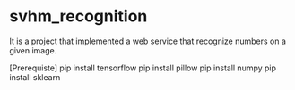 # svhm_recognition
It is a project that implemented a web service that recognize numbers on a given image.

[Prerequiste]
pip install tensorflow
pip install pillow
pip install numpy
pip install sklearn
